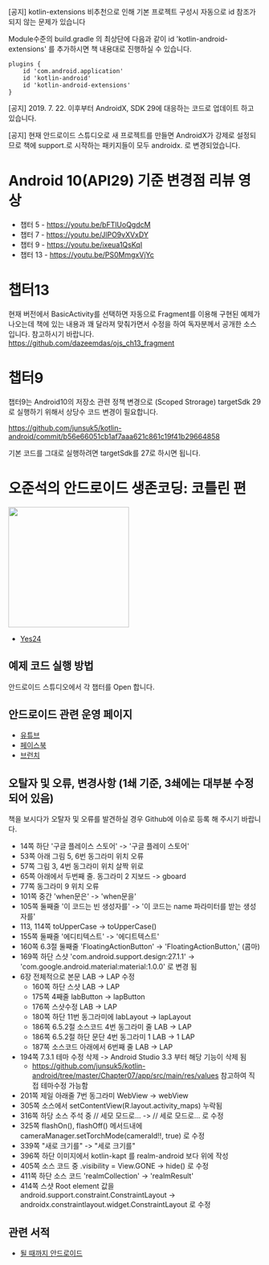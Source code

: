 [공지] kotlin-extensions 비추천으로 인해 기본 프로젝트 구성시 자동으로 id 참조가 되지 않는 문제가 있습니다

Module수준의 build.gradle 의 최상단에 다음과 같이 id 'kotlin-android-extensions' 를 추가하시면 책 내용대로 진행하실 수 있습니다.
```
plugins {
    id 'com.android.application'
    id 'kotlin-android'
    id 'kotlin-android-extensions'
}
```

[공지] 2019. 7. 22. 이후부터 AndroidX, SDK 29에 대응하는 코드로 업데이트 하고 있습니다.

[공지] 현재 안드로이드 스튜디오로 새 프로젝트를 만들면 AndroidX가 강제로 설정되므로 책에 support.로 시작하는 패키지들이 모두 androidx. 로 변경되었습니다. 

# Android 10(API29) 기준 변경점 리뷰 영상
* 챕터 5 - https://youtu.be/bFTlUoQgdcM
* 챕터 7 - https://youtu.be/JlPO9vXVxDY
* 챕터 9 - https://youtu.be/ixeua1QsKqI
* 챕터 13 - https://youtu.be/PS0MmgxVjYc

# 챕터13
현재 버전에서 BasicActivity를 선택하면 자동으로 Fragment를 이용해 구현된 예제가 나오는데 책에 있는 내용과 꽤 달라져 맞춰가면서 수정을 하여 독자분께서 공개한 소스입니다.
참고하시기 바랍니다.
https://github.com/dazeemdas/ojs_ch13_fragment

# 챕터9
챕터9는 Android10의 저장소 관련 정책 변경으로 (Scoped Strorage) targetSdk 29로 실행하기 위해서 상당수 코드 변경이 필요합니다.

https://github.com/junsuk5/kotlin-android/commit/b56e66051cb1af7aaa621c861c19f41b29664858

기본 코드를 그대로 실행하려면 targetSdk를 27로 하시면 됩니다.

# 오준석의 안드로이드 생존코딩: 코틀린 편
<img src="http://image.yes24.com/momo/TopCate1985/MidCate002/198416184.jpg" width="240">

* [Yes24](http://bit.ly/2N6RoUS)

## 예제 코드 실행 방법

안드로이드 스튜디오에서 각 챕터를 Open 합니다.

## 안드로이드 관련 운영 페이지
* [유튜브](https://www.youtube.com/playlist?list=PLxTmPHxRH3VWTd-8KB67Itegihkl4SVKe)
* [페이스북](https://www.facebook.com/untilandroid)
* [브런치](https://brunch.co.kr/@hopeless)

## 오탈자 및 오류, 변경사항 (1쇄 기준, 3쇄에는 대부분 수정되어 있음)

책을 보시다가 오탈자 및 오류를 발견하실 경우 Github에 이슈로 등록 해 주시기 바랍니다.

- 14쪽 하단 '구글 플레이스 스토어' -> '구글 플레이 스토어'
- 53쪽 아래 그림 5, 6번 동그라미 위치 오류
- 57쪽 그림 3, 4번 동그라미 위치 살짝 위로
- 65쪽 아래에서 두번째 줄. 동그라미 2 지보드 -> gboard
- 77쪽 동그라미 9 위치 오류
- 101쪽 중간 'when문은' -> 'when문을'
- 105쪽 둘째줄 '이 코드는 빈 생성자를' -> '이 코드는 name 파라미터를 받는 생성자를'
- 113, 114쪽 toUpperCase -> toUpperCase()
- 155쪽 둘째줄 '에디티텍스트' -> '에디트텍스트'
- 160쪽 6.3절 둘째줄 'FloatingActionButton' -> 'FloatingActionButton,' (콤마)
- 169쪽 하단 스샷 'com.android.support.design:27.1.1' -> 'com.google.android.material:material:1.0.0' 로 변경 됨
- 6장 전체적으로 본문 LAB -> LAP 수정
  - 160쪽 하단 스샷 LAB -> LAP
  - 175쪽 4째줄 labButton -> lapButton
  - 176쪽 스샷수정 LAB -> LAP
  - 180쪽 하단 11번 동그라미에 labLayout -> lapLayout
  - 186쪽 6.5.2절 소스코드 4번 동그라미 줄 LAB -> LAP
  - 186쪽 6.5.2절 하단 문단 4번 동그라미 1 LAB -> 1 LAP
  - 187쪽 소스코드 아래에서 6번째 줄 LAB -> LAP
- 194쪽 7.3.1 테마 수정 삭제 -> Android Studio 3.3 부터 해당 기능이 삭제 됨
  - https://github.com/junsuk5/kotlin-android/tree/master/Chapter07/app/src/main/res/values 참고하여 직접 테마수정 가능함
- 201쪽 제일 아래줄 7번 동그라미 WebView -> webView
- 305쪽 소스에서 setContentView(R.layout.activity_maps) 누락됨
- 316쪽 하당 소스 주석 중 // 세모 모드로... -> // 세로 모드로... 로 수정
- 325쪽 flashOn(), flashOff() 메서드내에 cameraManager.setTorchMode(cameraId!!, true) 로 수정
- 339쪽 "새로 크기를" -> "세로 크기를"
- 396쪽 하단 이미지에서 kotlin-kapt 를 realm-android 보다 위에 작성
- 405쪽 소스 코드 중 .visibility = View.GONE -> hide() 로 수정
- 411쪽 하단 소스 코드 'realmCollection' -> 'realmResult'
- 414쪽 스샷 Root element 값을 android.support.constraint.ConstraintLayout -> androidx.constraintlayout.widget.ConstraintLayout 로 수정


## 관련 서적

* [될 때까지 안드로이드](http://www.yes24.com/24/goods/59298937?scode=032&OzSrank=1)

